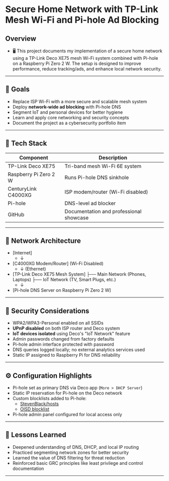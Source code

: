 # Secure Home Network with TP-Link Mesh Wi-Fi and Pi-hole Ad Blocking
## Overview
- 🖥 This project documents my implementation of a secure home network using a TP-Link Deco XE75 mesh Wi-Fi system combined with Pi-hole on a Raspberry Pi Zero 2 W. The setup is designed to improve performance, reduce tracking/ads, and enhance local network security.

---

## 🎯 Goals  
- Replace ISP Wi-Fi with a more secure and scalable mesh system  
- Deploy **network-wide ad blocking** with Pi-hole DNS  
- Segment IoT and personal devices for better hygiene  
- Learn and apply core networking and security concepts  
- Document the project as a cybersecurity portfolio item  

---

## 🧰 Tech Stack

| Component              | Description                                 |
|------------------------|---------------------------------------------|
| TP-Link Deco XE75      | Tri-band mesh Wi-Fi 6E system               |
| Raspberry Pi Zero 2 W  | Runs Pi-hole DNS sinkhole                   |
| CenturyLink C4000XG    | ISP modem/router (Wi-Fi disabled)           |
| Pi-hole                | DNS-level ad blocker                        |
| GitHub                 | Documentation and professional showcase     |

---

## 🔌 Network Architecture

- [Internet]
    - ↓
- [C4000XG Modem/Router] (Wi-Fi Disabled)
    - ↓ (Ethernet)
- [TP-Link Deco XE75 Mesh System]
    ├── Main Network (Phones, Laptops)
    ├── IoT Network (TV, Smart Plugs, etc.)
    - ↓
- [Pi-hole DNS Server on Raspberry Pi Zero 2 W]

---

## 🔐 Security Considerations  
- WPA2/WPA3-Personal enabled on all SSIDs  
- **UPnP disabled** on both ISP router and Deco system  
- **IoT devices isolated** using Deco's "IoT Network" feature  
- Admin passwords changed from factory defaults  
- Pi-hole admin interface protected with password  
- DNS queries logged locally; no external analytics services used  
- Static IP assigned to Raspberry Pi for DNS reliability  

---

## ⚙️ Configuration Highlights  

- Pi-hole set as primary DNS via Deco app (`More > DHCP Server`)  
- Static IP reservation for Pi-hole on the Deco network  
- Custom blocklists added to Pi-hole:  
  - [StevenBlack/hosts](https://github.com/StevenBlack/hosts)  
  - [OISD blocklist](https://oisd.nl)  
- Pi-hole admin panel configured for local access only  

---

<!-- ## 📸 Screenshots  
> *(Insert screenshots of your Deco app config, Pi-hole dashboard, or architecture diagram here)*  
> Example:
> ![Pi-hole Dashboard](https://your-screenshot-url.com)
> 
--- -->

## 🧪 Lessons Learned  
- Deepened understanding of DNS, DHCP, and local IP routing  
- Practiced segmenting network zones for better security  
- Learned the value of DNS filtering for threat reduction  
- Reinforced basic GRC principles like least privilege and control documentation  

---
